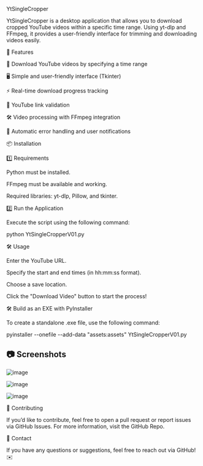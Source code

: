 YtSingleCropper

YtSingleCropper is a desktop application that allows you to download cropped YouTube videos within a specific time range. Using yt-dlp and FFmpeg, it provides a user-friendly interface for trimming and downloading videos easily.

🚀 Features

🎥 Download YouTube videos by specifying a time range

🖥 Simple and user-friendly interface (Tkinter)

⚡ Real-time download progress tracking

🔗 YouTube link validation

🛠 Video processing with FFmpeg integration

🔄 Automatic error handling and user notifications

📦 Installation

1️⃣ Requirements

Python  must be installed.

FFmpeg must be available and working.

Required libraries: yt-dlp, Pillow, and tkinter.

2️⃣ Run the Application

Execute the script using the following command:

python YtSingleCropperV01.py

🛠 Usage

Enter the YouTube URL.

Specify the start and end times (in hh:mm:ss format).

Choose a save location.

Click the "Download Video" button to start the process!

🛠 Build as an EXE with PyInstaller

To create a standalone .exe file, use the following command:

pyinstaller --onefile --add-data "assets:assets"  YtSingleCropperV01.py


## 📷 Screenshots
![image](https://github.com/user-attachments/assets/8ce41c51-65eb-4ecd-b406-94950ceb6725)

![image](https://github.com/user-attachments/assets/0cabff10-202f-4c21-965d-0e8f5f14b553)

![image](https://github.com/user-attachments/assets/ddaf5e17-147b-4bb5-96bc-d6343f4e5e07)


🤝 Contributing

If you’d like to contribute, feel free to open a pull request or report issues via GitHub Issues. For more information, visit the GitHub Repo.

📧 Contact

If you have any questions or suggestions, feel free to reach out via GitHub! ✉️

